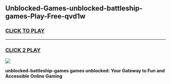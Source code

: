 
## Unblocked-Games-unblocked-battleship-games-Play-Free-qvd1w
<h3>
<a href="https://premium76.site?title=unblocked-battleship-games&ref=17A">CLICK TO PLAY</a></h3>
<hr>

<h3>
<a href="https://premium76.site?title=unblocked-battleship-games&ref=17A">CLICK 2 PLAY</a>
  
</h3>

<a href="https://premium76.site?title=unblocked-battleship-games&ref=17A"><img src="https://clearcache.store/games.png"></a>


**unblocked-battleship-games games unblocked: Your Gateway to Fun and Accessible Online Gaming**
